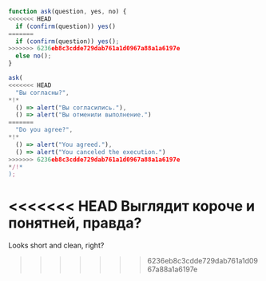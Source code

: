 
```js run
function ask(question, yes, no) {
<<<<<<< HEAD
  if (confirm(question)) yes()
=======
  if (confirm(question)) yes();
>>>>>>> 6236eb8c3cdde729dab761a1d0967a88a1a6197e
  else no();
}

ask(
<<<<<<< HEAD
  "Вы согласны?",
*!*
  () => alert("Вы согласились."),
  () => alert("Вы отменили выполнение.")
=======
  "Do you agree?",
*!*
  () => alert("You agreed."),
  () => alert("You canceled the execution.")
>>>>>>> 6236eb8c3cdde729dab761a1d0967a88a1a6197e
*/!*
);
```

<<<<<<< HEAD
Выглядит короче и понятней, правда?
=======
Looks short and clean, right?
>>>>>>> 6236eb8c3cdde729dab761a1d0967a88a1a6197e
